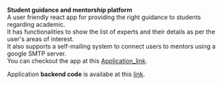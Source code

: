 **Student guidance and mentorship platform**<br>
A user friendly react app for providing the right guidance to students regarding academic.<br>
It has functionalities to show the list of experts and their details as per the user's areas of interest.<br>
It also supports a self-mailing system to connect users to mentors using a google SMTP server.<br>
You can checkout the app at this [Application_link](https://connectwithexpert.herokuapp.com/).

Application **backend code** is availabe at this [link](https://github.com/Om-Prakash08/connectwithexpert-backend/).

